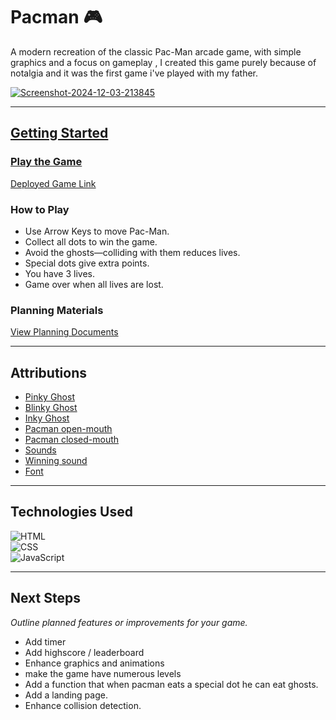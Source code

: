# Pacman 🎮

A modern recreation of the classic Pac-Man arcade game, with simple graphics and a focus on gameplay , I created this game purely because of notalgia and it was the first game i've played with my father.


<a href="https://ibb.co/LkcxnCZ"><img src="https://i.ibb.co/2nCvgjk/Screenshot-2024-12-03-213845.png" alt="Screenshot-2024-12-03-213845" border="0">

----------

## Getting Started

### Play the Game

[Deployed Game Link](https://msttsm831.github.io/Pacman/)

### How to Play

* Use Arrow Keys to move Pac-Man.
* Collect all dots to win the game.
* Avoid the ghosts—colliding with them reduces lives.
* Special dots give extra points.
* You have 3 lives.
* Game over when all lives are lost.

### Planning Materials

[View Planning Documents](https://trello.com/b/63CaCTDE/pacman)

----------
## Attributions

-   [Pinky Ghost](https://images.app.goo.gl/2LcnQ4uwb2em7vZi8)
-   [Blinky Ghost](https://images.app.goo.gl/U9cT5bpwVDgRgRwJ6)
-   [Inky Ghost](https://images.app.goo.gl/h5kPraRUqcKm7oBG8)
-   [Pacman open-mouth](https://images.app.goo.gl/KYQAsw9drpa1v2GXA)
-   [Pacman closed-mouth](https://images.app.goo.gl/nSUUZoCpV85dDkVPA)
-   [Sounds](https://youtu.be/SPjEhbRFTUk?si=TT_bORIJTwskGnWk)
-   [Winning sound](https://mixkit.co/free-sound-effects/win/)
-   [Font](https://developers.google.com/fonts/docs/getting_started)
----------

## Technologies Used

![HTML](https://img.shields.io/badge/-HTML-E34F26?logo=html5&logoColor=white&style=flat-square)  
![CSS](https://img.shields.io/badge/-CSS-1572B6?logo=css3&logoColor=white&style=flat-square)  
![JavaScript](https://img.shields.io/badge/-JavaScript-F7DF1E?logo=javascript&logoColor=black&style=flat-square)

----------

## Next Steps

_Outline planned features or improvements for your game._

-   Add timer
-   Add highscore / leaderboard
-   Enhance graphics and animations
-   make the game have numerous levels
-   Add a function that when pacman eats a special dot he can eat ghosts.
-   Add a landing page.
-   Enhance collision detection.